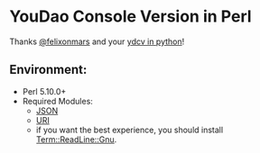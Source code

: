 # YouDao Console Version in Perl
Thanks [@felixonmars](https://github.com/felixonmars) and your [ydcv in python](https://github.com/felixonmars/ydcv)!

## Environment:
 * Perl 5.10.0+
 * Required Modules:
    * [JSON](https://metacpan.org/pod/JSON)
    * [URI](https://metacpan.org/pod/URI)
    * if you want the best experience, you should install [Term::ReadLine::Gnu](https://metacpan.org/pod/Term::ReadLine::Gnu).
